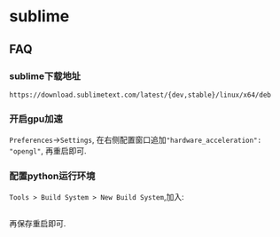 # sublime
## FAQ
### sublime下载地址
`https://download.sublimetext.com/latest/{dev,stable}/linux/x64/deb`

### 开启gpu加速
`Preferences`->`Settings`, 在右侧配置窗口追加`"hardware_acceleration": "opengl"`, 再重启即可.

### 配置python运行环境
`Tools > Build System > New Build System`,加入:
```
```

再保存重启即可.